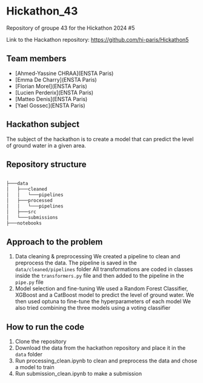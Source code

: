 # Hickathon_43

Repository of groupe 43 for the Hickathon 2024 #5

Link to the Hackathon repository: https://github.com/hi-paris/Hickathon5

## Team members
- [Ahmed-Yassine CHRAA](ENSTA Paris)
- [Emma De Charry](ENSTA Paris)
- [Florian Morel](ENSTA Paris)
- [Lucien Perderix](ENSTA Paris)
- [Matteo Denis](ENSTA Paris)
- [Yael Gossec](ENSTA Paris)

## Hackathon subject
The subject of the hackathon is to create a model that can predict the level of ground water in a given area. 

## Repository structure
```bash

├───data
│   ├───cleaned
│   │   └───pipelines
│   ├───processed
│   │   └───pipelines
│   ├───src
│   └───submissions
├───notebooks
```

## Approach to the problem
1. Data cleaning & preprocessing
We created a pipeline to clean and preprocess the data. The pipeline is saved in the `data/cleaned/pipelines` folder
All transformations are coded in classes inside the `transformers.py` file and then added to the pipeline in the `pipe.py` file
4. Model selection and fine-tuning
We used a Random Forest Classifier, XGBoost and a CatBoost model to predict the level of ground water. We then used optuna to fine-tune the hyperparameters of each model
We also tried combining the three models using a voting classifier 

## How to run the code
1. Clone the repository
2. Download the data from the hackathon repository and place it in the `data` folder
3. Run processing_clean.ipynb to clean and preprocess the data and chose a model to train
4. Run submission_clean.ipynb to make a submission
